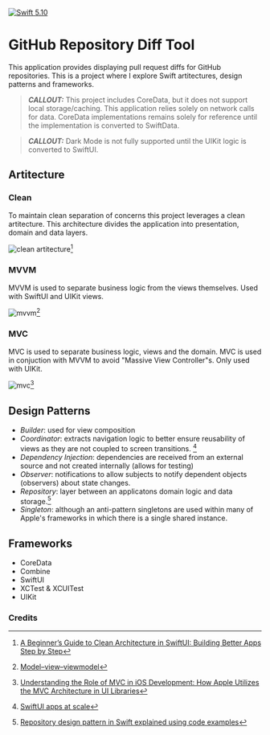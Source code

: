 [![Swift 5.10](https://img.shields.io/badge/swift-5.10-ED523F.svg?style=flat)](https://swift.org/download/)

# GitHub Repository Diff Tool

This application provides displaying pull request diffs for GitHub repositories. This is a project where I explore Swift artitectures, design patterns and frameworks.

> **_CALLOUT:_**  This project includes CoreData, but it does not support local storage/caching.  This application relies solely on network calls for data. CoreData implementations remains solely for reference until the implementation is converted to SwiftData.

> **_CALLOUT:_**  Dark Mode is not fully supported until the UIKit logic is converted to SwiftUI.

## Artitecture
### Clean
To maintain clean separation of concerns this project leverages a clean artitecture. This architecture divides the application into presentation, domain and data layers.

![clean artitecture](https://miro.medium.com/v2/resize:fit:300/format:webp/1*CmTYtsOw24RzTR_5Xw-L3A.png)[^CLEAN]

### MVVM
MVVM is used to separate business logic from the views themselves. Used with SwiftUI and UIKit views.

![mvvm](https://upload.wikimedia.org/wikipedia/commons/thumb/d/d5/MVVMPattern.svg/300px-MVVMPattern.svg.png)[^MVVM]

### MVC
MVC is used to separate business logic, views and the domain. MVC is used in conjuction with MVVM to avoid "Massive View Controller"s. Only used with UIKit.

![mvc](https://miro.medium.com/v2/resize:fit:960/format:webp/1*VLOXe7bTN5m0n6wzxEIp3A.png)[^MVC]

## Design Patterns
- *Builder*: used for view composition
- *Coordinator*: extracts navigation logic to better ensure reusability of views as they are not coupled to screen transitions. [^Coordinator]
- *Dependency Injection*: dependencies are received from an external source and not created internally (allows for testing)
- *Observer*: notifications to allow subjects to notify dependent objects (observers) about state changes.
- *Repository*:  layer between an applicatons domain logic and data storage.[^Repository]
- *Singleton*: although an anti-pattern singletons are used within many of Apple's frameworks in which there is a single shared instance.

## Frameworks
- CoreData
- Combine
- SwiftUI
- XCTest & XCUITest
- UIKit

### Credits
[^CLEAN]: [A Beginner’s Guide to Clean Architecture in SwiftUI: Building Better Apps Step by Step](https://medium.com/@walfandi/a-beginners-guide-to-clean-architecture-in-ios-building-better-apps-step-by-step-53e6ec8b3abd)
[^MVVM]: [Model–view–viewmodel](https://en.wikipedia.org/wiki/Model–view–viewmodel)
[^Repository]: [Repository design pattern in Swift explained using code examples](https://www.avanderlee.com/swift/repository-design-pattern/)
[^Coordinator]:[SwiftUI apps at scale](https://blog.jacobstechtavern.com/p/swiftui-apps-at-scale)
[^MVC]: [Understanding the Role of MVC in iOS Development: How Apple Utilizes the MVC Architecture in UI Libraries](https://medium.com/@viniciusnadin/understanding-the-role-of-mvc-in-ios-development-how-apple-utilizes-the-mvc-architecture-in-ui-4aa128ed59ad)
